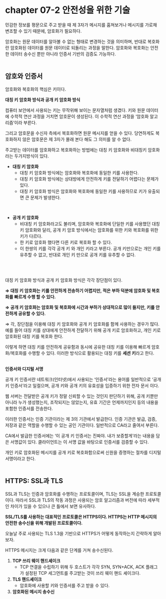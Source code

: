# chapter 07-2 안전성을 위한 기술

민감한 정보를 평문으로 주고 받을 때 제 3자가 메시지를 훔쳐보거나 메시지를 가로채 변조할 수 있기 때문에, 암호화가 필요하다.

암호화는 원문 데이터를 알아볼 수 없는 형태로 변경하는 것을 의미하며, 반대로 복호화란 암호화된 데이터를 원문 데이터로 되돌리는 과정을 말한다. 암호화와 복호화는 안전한 데이터 송수신 뿐만 아니라 인증서 기반의 검증도 가능하다.
<br />
<br />

## 암호와 인증서

암호화와 복호화의 핵심은 키이다. 
<br />

**대칭 키 암호화 방식과 공개 키 암호화 방식**

컴퓨터 보안에서 사용되는 키는 무작위해 보이는 문자열처럼 생겼다. 키와 원문 데이터에 수학적 연산 과정을 거치면 암호문이 생성된다. 이 수학적 연산 과정을 ‘암호화 알고리즘’이라 부른다. 

그리고 암호문을 수신자 측에서 복호화하면 원문 메시지를 얻을 수 있다. 당연하게도 복호화하지 않은 암호문은 제 3자가 몰래 본다 해도 그 의미를 알 수 없다.
<br />


주고받는 데이터를 암호화하고 복호화하는 방법에는 대칭 키 암호화와 비대칭키 암호화라는 두가지방식이 있다.
<br />

- **대칭 키 암호화**
    - 대칭 키 암호화 방식에는 암호화와 복호화에 동일한 키를 사용한다.
    - 대칭 키 암호화 방식에는 상대방에게 안전하게 키를 전달하기 어렵다는 문제가 있다.
    - 대칭 키 암호화 방식은 암호화와 복호화에 동일한 키를 사용하므로 키가 유출되면 큰 문제가 발생한다.
<br />

- **공개 키 암호화**
    - 비대칭 키 암호화라고도 불리며, 암호화와 복호화에 단일한 키를 사용했던 대칭 키 암호화와 달리, 공개 키 암호 방식에서는 암호화를 위한 키와 복호화를 위한 키가 다르다.
    - 한 키로 암호화 했다면 다른 키로 복호화 할 수 있다.
    - 이 한쌍의 키를 각각 공개 키 와 개인 키라고 부른다. 공개 키만으로는 개인 키를 유추할 수 없고, 반대로 개인 키 만으로 공개 키를 유추할 수 없다.
    
<br />
<br />

대칭 키 암호화 방식과 공개 키 암호화 방식은 각각 장단점이 있다. 

**⇒ 대칭 키 암호화는 키를 안전하게 전송하기 어렵지만, 적은 부하 덕분에 암호화 및 복호화를 빠르게 수행 할 수 있다.**

**⇒ 공개 키 암호화는 암호화 및 복호화에 시간과 부하가 상대적으로 많이 들지만, 키를 안전하게 공유할 수 있다.**
<br />

⇒ 각, 장단점을 이용해 대칭 키 암호화와 공개 키 암호화를 함께 사용하는 경우가 많다.
예를 들어 대칭 키를 상대에게 안전하게 전달하기 위해 공개 키로 암호화하고, 개인 키로 암호화된 대칭 키를 복호화 한다. 

이렇게 하면 대칭 키를 안전하게 공유함과 동시에 공유한 대칭 키를 이용해 빠르게 암호화/복호화를 수행할 수 있다. 이러한 방식으로 활용되는 대칭 키를 **세션 키**라고 한다.
<br />
<br />

**인증서와 디지털 서명**

공개 키 인증서란 네트워크(인터넷)에서 사용되는 ‘인증서’라는 용어를 일반적으로 ‘공개 키 인증서’라고 일컬으며,  공개 키와 공개 키의 유효성을 입증하기 위한 전자 문서 이다.

웹 서버는 전달받은 공개 키가 정말 신뢰할 수 있는 것인지 판단하기 위해, 공개 키뿐만 아니라 누가 생성했는지, 조작되지는 않았는지, 유효 기간은 언제까지인지 등의 내용을 포함한 인증서를 전송한다. 
<br />

이러한 인증서는 인증 기관이라는 제 3의 기관에서 발급한다. 
인증 기관은 발급, 검증, 저장과 같은 역할을 수행할 수 있는 공인 기관이다. 일반적으로 CA라고 줄여서 부른다. 
<br />

CA에서 발급한 인증서에는 ‘이 공개 키 인증서는 진짜야. 내가 보증할게’라는 내용을 담은 서명값이 있다. 클라이언트는 이 서명 값을 바탕으로 인증서를 검증할 수 있다.

개인 키로 암호화된 메시지를 공개 키로 복호화함으로써 신원을 증명하는 절차를 디지털 서명이라고 한다.
<br />
<br />

## HTTPS: SSL과 TLS

SSL과 TLS는 인증과 암호화를 수행하는 프로토콜이며, TLS는 SSL을 계승한 프로토콜이다. 따라서 SSL과 TLS의 작동 과정은 사용되는 암호 알고리즘과 버전에 따라 세부적인 차이가 있을 수 있으나 큰 틀에서 보면 유사하다.
<br />

**SSL/TLS를 사용하는 대표적인 프로토콜은 HTTPS이다. HTTPS는 HTTP 메시지의 안전한 송수신을 위해 개발된 프로토콜이다.**

오늘날 주로 사용되는 TLS 1.3을 기반으로 HTTPS가 어떻게 동작하는지 간략하게 알아보자.

HTTPS 메시지는 크게 다음과 같은 단계를 거쳐 송수신된다.
<br />

1. **TCP 쓰리 웨이 핸드셰이크**
    - TCP 연결을 수립하기 위해 두 호스트가 각각 SYN, SYN+ACK, ACK 플래그가 설정된 TCP 세그먼트를 주고받는 것이 쓰리 웨이 핸드 셰이크다.
2. **TLS 핸드셰이크**
    - 암호화에 사용할 키와 인증서를 주고 받을 수 있다.
3. **암호화된 메시지 송수신**
